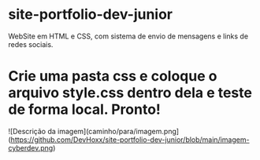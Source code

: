 # site-portfolio-dev-junior

WebSite em HTML e CSS, com sistema de envio de mensagens e links de redes sociais.

# Crie uma pasta css e coloque o arquivo style.css dentro dela e teste de forma local. Pronto!

![Descrição da imagem](caminho/para/imagem.png](https://github.com/DevHoxx/site-portfolio-dev-junior/blob/main/imagem-cyberdev.png)

